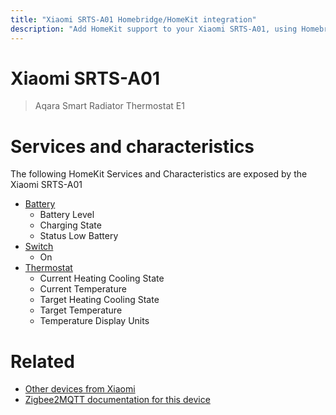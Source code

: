 ```yaml
---
title: "Xiaomi SRTS-A01 Homebridge/HomeKit integration"
description: "Add HomeKit support to your Xiaomi SRTS-A01, using Homebridge, Zigbee2MQTT and homebridge-z2m."
---
```

<!---
This file has been GENERATED using src/docgen/docgen.ts
DO NOT EDIT THIS FILE MANUALLY!
-->
# Xiaomi SRTS-A01
> Aqara Smart Radiator Thermostat E1


# Services and characteristics
The following HomeKit Services and Characteristics are exposed by
the Xiaomi SRTS-A01

* [Battery](../../battery.md)
  * Battery Level
  * Charging State
  * Status Low Battery
* [Switch](../../switch.md)
  * On
* [Thermostat](../../climate.md)
  * Current Heating Cooling State
  * Current Temperature
  * Target Heating Cooling State
  * Target Temperature
  * Temperature Display Units


# Related
* [Other devices from Xiaomi](../index.md#xiaomi)
* [Zigbee2MQTT documentation for this device](https://www.zigbee2mqtt.io/devices/SRTS-A01.html)